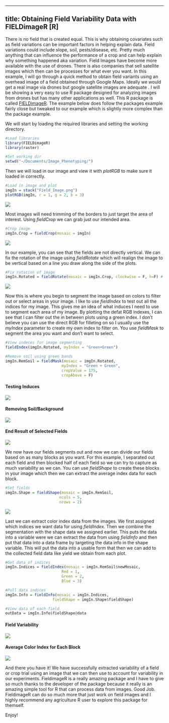 ----
title: Obtaining Field Variability Data with FIELDimageR [R]
----

There is no field that is created equal. This is why obtaining covariates such as field variations can be important factors in helping explain data. Field variations could include slope, soil, pests/disease, etc. Pretty much anything that can influence the performance of a crop and can help explain why something happened aka variation. Field Images have become more available with the use of drones. There is also companies that sell satellite images which then can be processes for what ever you want. In this example, I will go through a quick method to obtain field variants using an overhead image of a field obtained through Google Maps. Ideally we would get a real image via drones but google satellite images are adequate	. I will be showing a very easy to use R package designed for analyzing images from drones but has many other applications as well. This R package is called [FIELDimageR](https://www.opendronemap.org/fieldimager/). The example below does follow the packages example fairly close but tweaked to our example which is slightly more complex than the package example. 

We will start by loading the required libraries and setting the working directory.
```` R
#Load libraries
library(FIELDimageR)
library(raster)

#Set working dir
setwd("~/Documents/Image_Phenotyping/")
````
Then we will load in our image and view it with *plotRGB* to make sure it loaded in correctly.

```` R
#Load in image and plot
imgIn = stack("Field_Image.png")
plotRGB(imgIn, r = 1, g = 2, b = 3)
````
<img src="/assets/img/Field_Img1.png">

Most images will need trimming of the borders to just target the area of interest. Using *fieldCrop* we can grab just our intended area.
```` R
#Crop image
imgIn.Crop = fieldCrop(mosaic = imgIn)
````
<img src="/assets/img/Field_Img2.png">

In our example, you can see that the fields are not directly vertical. We can fix the rotation of the image using *fieldRotate* which will realign the image to be vertical based on a line you draw along the side of the plots.

```` R
#Fix rotation of image
imgIn.Rotated = fieldRotate(mosaic = imgIn.Crop, clockwise = F, h=F) # h=horizontal
````
<img src="/assets/img/Field_Img3.png">

Now this is where you begin to segment the image based on colors to filter out or select areas in your image. I like to use *fieldIndex* to test out all the indices for my image. This gives me an idea of what induces I need to use to segment each area of my image. By plotting the defat RGB indexes, I can see that I can filter out the in between plots using a green index. I don’t believe you can use the direct RGB for filleting on so I usually use the *myIndex* parameter to create my own index to filter on. You use *fieldMask* to segment the area you want and don’t want to select.

```` R
#View indeces for image segmenting
fieldIndex(imgIn.Rotated, myIndex = "Green+Green")

#Remove soil using green bands
imgIn.RemSoil = fieldMask(mosaic = imgIn.Rotated, 
                         myIndex = "Green + Green", 
                         cropValue = 175, 
                         cropAbove = F)
````
#### Testing Induces
<img src="/assets/img/Field_Img4.png">

#### Removing Soil/Background
<img src="/assets/img/Field_Img5.png">

#### End Result of Selected Fields
<img src="/assets/img/Field_Img6.png">

We now have our fields segments out and now we can divide our fields based on as many blocks as you want. For this example, I separated out each field and then blocked half of each field so we can try to capture as much variability as we can. You can use *fieldShape* to create these blocks in your image which then we can extract the average index data for each block.

```` R
#Set fields
imgIn.Shape = fieldShape(mosaic = imgIn.RemSoil,
                        ncols = 5, 
                        nrows = 2)
````
<img src="/assets/img/Field_Img7.png">

Last we can extract color index data from the images. We first assigned which indices we want data for using *fieldIndex*. Then we combine the segmentation with the shape data we assigned earlier. This puts the data into a variable were we can extract the data from using *fieldInfo* and then put that data into a data frame by targeting the data info in the shape variable. This will put the data into a usable form that then we can add to the collected field data like yield we obtain from each plot.

```` R
#Get data of indices
imgIn.Indices = fieldIndex(mosaic = imgIn.RemSoil$newMosaic, 
                         Red = 1, 
                         Green = 2, 
                         Blue = 3)

#Pull data indices
imgIn.Info = fieldInfo(mosaic = imgIn.Indices,
                     fieldShape = imgIn.Shape$fieldShape)

#View data of each field
outData = imgIn.Info$fieldShape@data
````
#### Field Variability
<img src="/assets/img/Field_Img8.png">

#### Average Color Index for Each Block
<img src="/assets/img/Field_Img9.png">

And there you have it! We have successfully extracted variability of a field or crop trial using an image that we can then use to account for variability in our experiments. FieldimageR is a really amazing package and I have to give so much thanks to the developer of the package because it really is an amazing simple tool for R that can process data from images. Good Job. FieldimageR can do so much more that just work on field images and I highly recommend any agriculture R user to explore this package for themself.

Enjoy!
